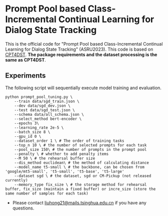 # Prompt Pool based Class-Incremental Continual Learning for Dialog State Tracking
This is the official code for "Prompt Pool based Class-Incremental Continual Learning for Dialog State Tracking" (ASRU2023). This code is based on [CPT4DST](https://github.com/thu-coai/CPT4DST). **The package requirements and the dataset processing is the same as CPT4DST**.
## Experiments
The following script will sequentially execute model training and evaluation.
```
python prompt_pool_tuning.py \
    --train data/sgd_train.json \
    --dev data/sgd_dev.json \
    --test data/sgd_test.json \
    --schema data/all_schema.json \
    --select_method bert-encoder \
    --epochs 3\
    --learning_rate 2e-5 \
    --batch_size 8 \
    --gpu_id 0 \
    --dataset_order 1 \ # The order of training tasks
    --top_n 10 \ # the number of selected prompts for each task
    --pool_size 150\ # the number of prompts in the prompt pool
    --penalty \ # whether to add penalty items
    --M 50 \ # the rehearsal buffer size
    --dis_method euclidean\ # the method of calculating distance
    --model_name t5-small \ # the backbone, can be chosen from 'google/mt5-small', 't5-small', 't5-base', 't5-large'
    --dataset sgd \ # the dataset, sgd or CM-Pickup (not released currently)
    --memory_type fix_size \ # the storage method for rehearsal buffer, fix_size (maintain a fixed buffer) or incre_size (store the same number of samples for each task)
```
* Please contact liuhong21@mails.tsinghua.edu.cn if you have any questions.
